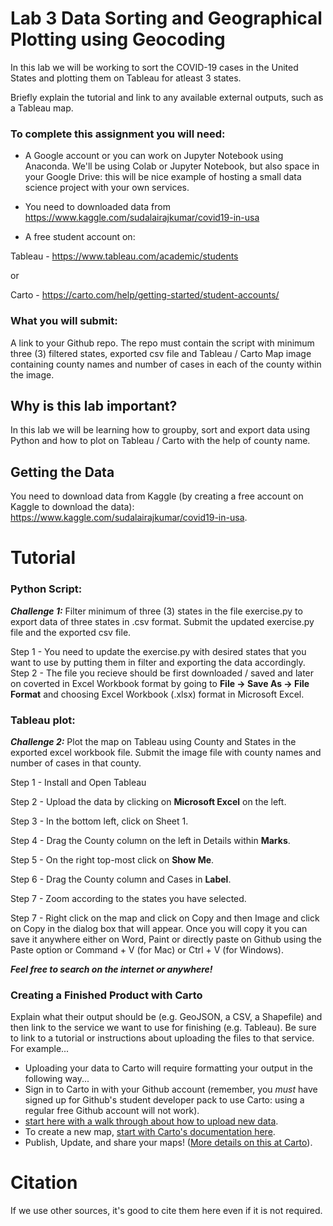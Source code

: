 # Lab 3 Data Sorting and Geographical Plotting using Geocoding

In this lab we will be working to sort the COVID-19 cases in the United States and plotting them on Tableau for atleast 3 states.

Briefly explain the tutorial and link to any available external outputs, such as a Tableau map.   

### To complete this assignment you will need:
- A Google account or you can work on Jupyter Notebook using Anaconda. We'll be using Colab or Jupyter Notebook, but also space in your Google Drive: this will be nice example of hosting a small data science project with your own services.

- You need to downloaded data from https://www.kaggle.com/sudalairajkumar/covid19-in-usa

- A free student account on: 

Tableau - https://www.tableau.com/academic/students

or

Carto - https://carto.com/help/getting-started/student-accounts/

### What you will submit:

A link to your Github repo. The repo must contain the script with minimum three (3) filtered states, exported csv file and Tableau / Carto Map image containing county names and number of cases in each of the county within the image. 

## Why is this lab important?
In this lab we will be learning how to groupby, sort and export data using Python and how to plot on Tableau / Carto with the help of county name.

## Getting the Data
You need to download data from Kaggle (by creating a free account on Kaggle to download the data): https://www.kaggle.com/sudalairajkumar/covid19-in-usa.

# Tutorial

### Python Script: 
***Challenge 1:*** Filter minimum of three (3) states in the file exercise.py to export data of three states in .csv format. Submit the updated exercise.py file and the exported csv file.

Step 1 - You need to update the exercise.py with desired states that you want to use by putting them in filter and exporting the data accordingly.  
Step 2 - The file you recieve should be first downloaded / saved and later on coverted in Excel Workbook format by going to **File -> Save As -> File Format** and choosing Excel Workbook (.xlsx) format in Microsoft Excel. 

### Tableau plot:

***Challenge 2:*** Plot the map on Tableau using County and States in the exported excel workbook file. Submit the image file with county names and number of cases in that county.

Step 1 - Install and Open Tableau

Step 2 - Upload the data by clicking on **Microsoft Excel** on the left.

Step 3 - In the bottom left, click on Sheet 1.

Step 4 - Drag the County column on the left in Details within **Marks**.

Step 5 - On the right top-most click on **Show Me**.

Step 6 - Drag the County column and Cases in **Label**.

Step 7 - Zoom according to the states you have selected.

Step 7 - Right click on the map and click on Copy and then Image and click on Copy in the dialog box that will appear. Once you will copy it you can save it anywhere either on Word, Paint or directly paste on Github using the Paste option or Command + V (for Mac) or Ctrl + V (for Windows).

***Feel free to search on the internet or anywhere!***

### Creating a Finished Product with Carto
Explain what their output should be (e.g. GeoJSON, a CSV, a Shapefile) and then link to the service we want to use for finishing (e.g. Tableau). Be sure to link to a tutorial or instructions about uploading the files to that service. For example...
- Uploading your data to Carto will require formatting your output in the following way... 
- Sign in to Carto in with your Github account (remember, you *must* have signed up for Github's student developer pack to use Carto: using a regular free Github account will not work). 
- [start here with a walk through about how to upload new data](https://carto.com/help/tutorials/getting-started-with-carto-builder/).
- To create a new map, [start with Carto's documentation here](https://carto.com/help/tutorials/using-builder/).
- Publish, Update, and share your maps! ([More details on this at Carto](https://carto.com/help/tutorials/publishing-and-sharing-maps/)). 

# Citation
If we use other sources, it's good to cite them here even if it is not required. 
